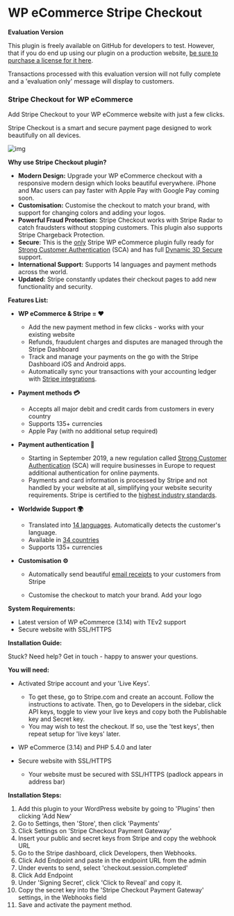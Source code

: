 # WP eCommerce Stripe Checkout

**Evaluation Version** 

This plugin is freely available on GitHub for developers to test. However, that if you do end up using our plugin on a production website, [be sure to purchase a license for it here](https://gum.co/stripeWPeC). 

Transactions processed with this evaluation version will not fully complete and a 'evaluation only' message will display to customers.

### Stripe Checkout for WP eCommerce

Add Stripe Checkout to your WP eCommerce website with just a few clicks.

Stripe Checkout is a smart and secure payment page designed to work beautifully on all devices. 

![img](https://i.imgur.com/McYmfpc.gif)

**Why use Stripe Checkout plugin?**

- **Modern Design:** Upgrade your WP eCommerce checkout with a responsive modern design which looks beautiful everywhere. iPhone and Mac users can pay faster with Apple Pay with Google Pay coming soon.
- **Customisation:** Customise the checkout to match your brand, with support for changing colors and adding your logos.
- **Powerful Fraud Protection:** Stripe Checkout works with Stripe Radar to catch fraudsters without stopping customers. This plugin also supports Stripe Chargeback Protection. 
- **Secure**:  This is the <u>only</u> Stripe WP eCommerce plugin fully ready for [Strong Customer Authentication](https://stripe.com/docs/strong-customer-authentication) (SCA) and has full [Dynamic 3D Secure](https://stripe.com/docs/payments/3d-secure#three-ds-radar) support.
- **International Support:** Supports 14 languages and payment methods across the world.
- **Updated:** Stripe constantly updates their checkout pages to add new functionality and security.

**Features List:**

- **WP eCommerce & Stripe = ❤️** 

  - Add the new payment method in few clicks - works with your existing website
  - Refunds, fraudulent charges and disputes are managed through the Stripe Dashboard 
  - Track and manage your payments on the go with the Stripe Dashboard iOS and Android apps.
  - Automatically sync your transactions with your accounting ledger with [Stripe integrations](https://stripe.com/works-with/category/accounting).

- **Payment methods 💳** 

  - Accepts all major debit and credit cards from customers in every country
  - Supports 135+ currencies
  - Apple Pay (with no additional setup required)

- **Payment authentication 🔐**

  - Starting in September 2019, a new regulation called [Strong Customer Authentication](https://stripe.com/docs/strong-customer-authentication) (SCA) will require businesses in Europe to request additional authentication for online payments.
  - Payments and card information is processed by Stripe and not handled by your website at all, simplifying your website security requirements. Stripe is certified to the [highest industry standards](https://stripe.com/docs/security).

- **Worldwide Support 🌍** 

  - Translated into [14 languages](https://support.stripe.com/questions/supported-languages-for-stripe-checkout). Automatically detects the customer's language.
  - Available in [34 countries](https://stripe.com/global) 
  - Supports 135+ currencies

- **Customisation ⚙️**

  - Automatically send beautiful [email receipts](https://stripe.com/docs/receipts) to your customers from Stripe

  - Customise the checkout to match your brand. Add your logo

    

**System Requirements:**

- Latest version of WP eCommerce (3.14) with TEv2 support 
- Secure website with SSL/HTTPS



**Installation Guide:**

Stuck? Need help? Get in touch - happy to answer your questions.

**You will need:**

- Activated Stripe account and your 'Live Keys'. 

  - To get these, go to Stripe.com and create an account. Follow the instructions to activate. Then, go to Developers in the sidebar, click API keys, toggle to view your live keys and copy both the Publishable key and Secret key. 
  - You may wish to test the checkout. If so, use the 'test keys', then repeat setup for 'live keys' later.

- WP eCommerce (3.14) and PHP 5.4.0 and later

- Secure website with SSL/HTTPS

  - Your website must be secured with SSL/HTTPS (padlock appears in address bar)

  

**Installation Steps:**

1. Add this plugin to your WordPress website by going to 'Plugins' then clicking 'Add New'
2. Go to Settings, then 'Store', then click 'Payments'
3. Click Settings on 'Stripe Checkout Payment Gateway'
4. Insert your public and secret keys from Stripe and copy the webhook URL
5. Go to the Stripe dashboard, click Developers, then Webhooks.
6. Click Add Endpoint and paste in the endpoint URL from the admin
7. Under events to send, select 'checkout.session.completed'
8. Click Add Endpoint 
9. Under 'Signing Secret', click 'Click to Reveal' and copy it.
10. Copy the secret key into the 'Stripe Checkout Payment Gateway' settings, in the Webhooks field
11. Save and activate the payment method.
